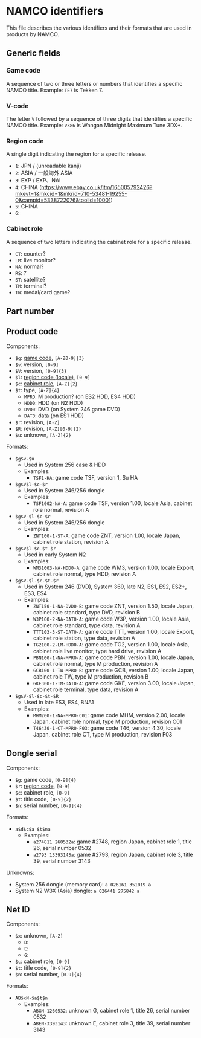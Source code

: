# NAMCO identifiers

This file describes the various identifiers and their formats that are used in products by NAMCO.

## Generic fields

### Game code

A sequence of two or three letters or numbers that identifies a specific NAMCO title. Example: `TE7` is Tekken 7.

### V-code

The letter `V` followed by a sequence of three digits that identifies a specific NAMCO title. Example: `V386` is Wangan Midnight Maximum Tune 3DX+.

### Region code

A single digit indicating the region for a specific release.

* `1`: JPN / (unreadable kanji)
* `2`: ASIA / 一般海外 ASIA
* `3`: EXP / EXP、NAI
* `4`: CHINA (https://www.ebay.co.uk/itm/165005792426?mkevt=1&mkcid=1&mkrid=710-53481-19255-0&campid=5338722076&toolid=10001)
* `5`: CHINA
* `6`: 

### Cabinet role

A sequence of two letters indicating the cabinet role for a specific release.

* `CT`: counter?
* `LM`: live monitor?
* `NA`: normal?
* `RS`: ?
* `ST`: satellite?
* `TM`: terminal?
* `TW`: medal/card game?

## Part number

## Product code

Components:
- `$g`: [game code](#game-code), `[A-Z0-9]{3}`
- `$v`: version, `[0-9]`
- `$V`: version, `[0-9]{3}`
- `$l`: [region code (locale)](#region-code), `[0-9]`
- `$c`: [cabinet role](#cabinet-role), `[A-Z]{2}`
- `$t`: type, `[A-Z]{4}`
  * `MPRO`: M production? (on ES2 HDD, ES4 HDD)
  * `HDD0`: HDD (on N2 HDD)
  * `DVD0`: DVD (on System 246 game DVD)
  * `DAT0`: data (on ES1 HDD)
- `$r`: revision, `[A-Z]`
- `$R`: revision, `[A-Z][0-9]{2}`
- `$u`: unknown, `[A-Z]{2}`

Formats:
- `$g$v-$u`
  * Used in System 256 case & HDD
  * Examples:
    - `TSF1-HA`: game code TSF, version 1, $u HA
- `$g$V$l-$c-$r`
  * Used in System 246/256 dongle
  * Examples:
    - `TSF1002-NA-A`: game code TSF, version 1.00, locale Asia, cabinet role normal, revision A
- `$g$V-$l-$c-$r`
  * Used in System 246/256 dongle
  * Examples:
    - `ZNT100-1-ST-A`: game code ZNT, version 1.00, locale Japan, cabinet role station, revision A
- `$g$V$l-$c-$t-$r`
  * Used in early System N2
  * Examples:
    - `WM31003-NA-HDD0-A`: game code WM3, version 1.00, locale Export, cabinet role normal, type HDD, revision A
- `$g$V-$l-$c-$t-$r`
  * Used in System 246 (DVD), System 369, late N2, ES1, ES2, ES2+, ES3, ES4
  * Examples:
    - `ZNT150-1-NA-DVD0-B`: game code ZNT, version 1.50, locale Japan, cabinet role standard, type DVD, revision B
    - `W3P100-2-NA-DAT0-A`: game code W3P, version 1.00, locale Asia, cabinet role standard, type data, revision A
    - `TTT103-3-ST-DAT0-A`: game code TTT, version 1.00, locale Export, cabinet role station, type data, revision A
    - `TG2100-2-LM-HDD0-A`: game code TG2, version 1.00, locale Asia, cabinet role live monitor, type hard drive, revision A
    - `PBN100-1-NA-MPRO-A`: game code PBN, version 1.00, locale Japan, cabinet role normal, type M production, revision A
    - `GCB100-1-TW-MPRO-B`: game code GCB, version 1.00, locale Japan, cabinet role TW, type M production, revision B
    - `GKE300-1-TM-DAT0-A`: game code GKE, version 3.00, locale Japan, cabinet role terminal, type data, revision A
- `$g$V-$l-$c-$t-$R`
  * Used in late ES3, ES4, BNA1
  * Examples:
    - `MHM200-1-NA-MPR0-C01`: game code MHM, version 2.00, locale Japan, cabinet role normal, type M production, revision C01
    - `T46430-1-CT-MPR0-F03`: game code T46, version 4.30, locale Japan, cabinet role CT, type M production, revision F03

## Dongle serial

Components:
- `$g`: game code, `[0-9]{4}`
- `$r`: [region code](#region-code), `[0-9]`
- `$c`: cabinet role, `[0-9]`
- `$t`: title code, `[0-9]{2}`
- `$n`: serial number, `[0-9]{4}`

Formats:
- `a$d$c$a $t$na`
  * Examples:
    - `a274811 260532a`: game #2748, region Japan, cabinet role 1, title 26, serial number 0532
    - `a2793 13393143a`: game #2793, region Japan, cabinet role 3, title 39, serial number 3143

Unknowns:
- System 256 dongle (memory card): `a 026161 351019 a`
- System N2 W3X (Asia) dongle: `a 026441 275842 a`

## Net ID

Components:
- `$x`: unknown, `[A-Z]`
  * `D`:
  * `E`:
  * `G`:
- `$c`: cabinet role, `[0-9]`
- `$t`: title code, `[0-9]{2}`
- `$n`: serial number, `[0-9]{4}`

Formats:
- `AB$xN-$a$t$n`
  * Examples:
    - `ABGN-1260532`: unknown G, cabinet role 1, title 26, serial number 0532
    - `ABEN-3393143`: unknown E, cabinet role 3, title 39, serial number 3143
